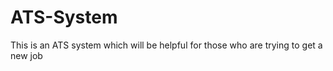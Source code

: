 # ATS-System
This is an ATS system which will be helpful for those who are trying to get a new job 

